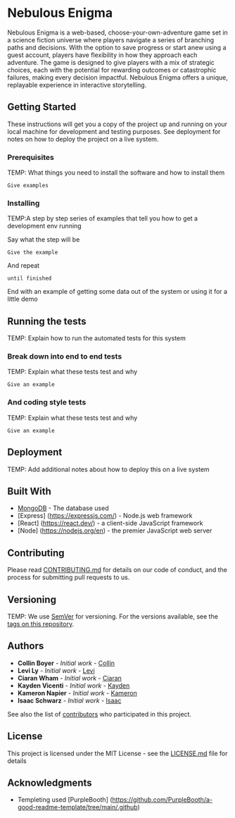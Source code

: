 # Nebulous Enigma

Nebulous Enigma is a web-based, choose-your-own-adventure game set in a science fiction universe where players navigate a series of branching paths and decisions. With the option to save progress or start anew using a guest account, players have flexibility in how they approach each adventure. The game is designed to give players with a mix of strategic choices, each with the potential for rewarding outcomes or catastrophic failures, making every decision impactful. Nebulous Enigma offers a unique, replayable experience in interactive storytelling.
## Getting Started

These instructions will get you a copy of the project up and running on your local machine for development and testing purposes. See deployment for notes on how to deploy the project on a live system.

### Prerequisites

TEMP: What things you need to install the software and how to install them

```
Give examples
```

### Installing

TEMP:A step by step series of examples that tell you how to get a development env running

Say what the step will be

```
Give the example
```

And repeat

```
until finished
```

End with an example of getting some data out of the system or using it for a little demo

## Running the tests

TEMP: Explain how to run the automated tests for this system

### Break down into end to end tests

TEMP: Explain what these tests test and why

```
Give an example
```

### And coding style tests

TEMP: Explain what these tests test and why

```
Give an example
```

## Deployment

TEMP: Add additional notes about how to deploy this on a live system

## Built With

* [MongoDB](https://www.mongodb.com/) - The database used
* [Express] (https://expressjs.com/) - Node.js web framework
* [React] (https://react.dev/) - a client-side JavaScript framework
* [Node] (https://nodejs.org/en) - the premier JavaScript web server

## Contributing

Please read [CONTRIBUTING.md](https://github.com/clw549/Nebulous-Enigma/blob/main/CONTRIBUTING.md) for details on our code of conduct, and the process for submitting pull requests to us.

## Versioning

TEMP: We use [SemVer](http://semver.org/) for versioning. For the versions available, see the [tags on this repository](https://github.com/your/project/tags). 

## Authors

* **Collin Boyer** - *Initial work* - [Collin](https://github.com/ZenzeroBro)
* **Levi Ly** - *Initial work* - [Levi](https://github.com/levihly)
* **Ciaran Wham** - *Initial work* - [Ciaran](https://github.com/clw549)
* **Kayden Vicenti** - *Initial work* - [Kayden](https://github.com/kv422)
* **Kameron Napier** - *Initial work* - [Kameron](https://github.com/Kameron-Napier)
* **Isaac Schwarz** - *Initial work* - [Isaac](https://github.com/shantz14)

See also the list of [contributors](https://github.com/your/project/contributors) who participated in this project.

## License

This project is licensed under the MIT License - see the [LICENSE.md](LICENSE.md) file for details

## Acknowledgments

* Templeting used [PurpleBooth] (https://github.com/PurpleBooth/a-good-readme-template/tree/main/.github)
